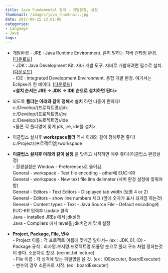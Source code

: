 ```yaml
---
title: Java Fundamental 정리 - 개발환경, 설정
thumbnail: /images/java_thumbnail.jpg
date: 2017-09-25 23:01:00
categories:
- Language
- Java
tags:
---
```

- 개발환경
\- JRE : Java Runtime Environment. 흔히 말하는 자바 런타임 환경. [[다운로드]](http://www.java.com/ko/download/chrome.jsp?locale=ko&host=www.java.com)  
\- JDK : Java Development Kit. 자바 개발 도구. 자바로 개발하려면 필수로 설치. [[다운로드]](http://www.oracle.com/technetwork/java/javase/downloads/index.html)  
\- IDE : Integrated Development Environment. 통합 개발 환경. 여기서는 Eclipse가 한 예이다. [[다운로드]](http://www.eclipse.org/downloads/)  
**<설치 순서는 JRE → JDK → IDE 순으로 설치하면 된다>**

* 되도록 **폴더는 아래와 같이 정해서 설치** 하면 나중이 편하다!  
c:/Develop/(프로젝트명)/jdk  
c:/Develop/(프로젝트명)/jre  
c:/Develop/(프로젝트명)/ide  
<물론 각 폴더명에 맞게 jdk, jre, ide를 설치>  

- 이클립스 설치후 **workspace폴더** 역시 아래와 같이 정해두면 좋다!  
c:/Project/(프로젝트명)/workspace

* **이클립스 설치후 아래와 같이 설정** 을 맞추고 시작하면 매우 좋다!(이클립스 환경설정)  
\- 환경설정은 Window - Preferences로 들어감.  
General - workspace - Text file encoding - other에 EUC-KR  
General - workspace - New text file line delimeter (서버 환경 설정에 맞춰야 함)  
General - Editors - Text Editors - Displayed tab width (보통 4 or 2)  
General - Editors - show line numbers 체크 (옆에 숫자가 표시 되게끔 하는것)  
General - Content types - Text - Java Source File - Default encoding에 EUC-KR 입력후 Update 클릭  
Java - installed JREs 에서 jdk설정  
Java - Compilers 에서 level을 jdk버전에 맞게 설정

- **Project, Package, File, 변수**  
\- Project 이름 : 각 프로젝트 이름에 맞게끔 알아서~ (ex : JDK_01_IO)
\- Package 규칙 : 회사명.부서명.프로젝트명.모듈명 순으로 폴더 구조 처럼 정하는것이 좋다. 소문자로 할것. (ex:net.bit.lecture)  
\- File 이름 : 각 성격에 맞는 파일명을 쓸 것. (ex : IOExecuter, BoardExecuter)  
\- 변수의 경우 소문자로 시작. (ex : boardExecuter)
